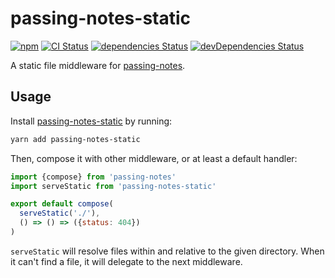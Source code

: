 # passing-notes-static
[![npm](https://img.shields.io/npm/v/passing-notes-static.svg)](https://www.npmjs.com/package/passing-notes-static)
[![CI Status](https://github.com/vinsonchuong/passing-notes-static/workflows/CI/badge.svg)](https://github.com/vinsonchuong/passing-notes-static/actions?query=workflow%3ACI)
[![dependencies Status](https://david-dm.org/vinsonchuong/passing-notes-static/status.svg)](https://david-dm.org/vinsonchuong/passing-notes-static)
[![devDependencies Status](https://david-dm.org/vinsonchuong/passing-notes-static/dev-status.svg)](https://david-dm.org/vinsonchuong/passing-notes-static?type=dev)

A static file middleware for
[passing-notes](https://github.com/vinsonchuong/passing-notes).

## Usage
Install [passing-notes-static](https://www.npmjs.com/package/passing-notes-static)
by running:

```sh
yarn add passing-notes-static
```

Then, compose it with other middleware, or at least a default handler:

```js
import {compose} from 'passing-notes'
import serveStatic from 'passing-notes-static'

export default compose(
  serveStatic('./'),
  () => () => ({status: 404})
)
```

`serveStatic` will resolve files within and relative to the given directory.
When it can't find a file, it will delegate to the next middleware.
